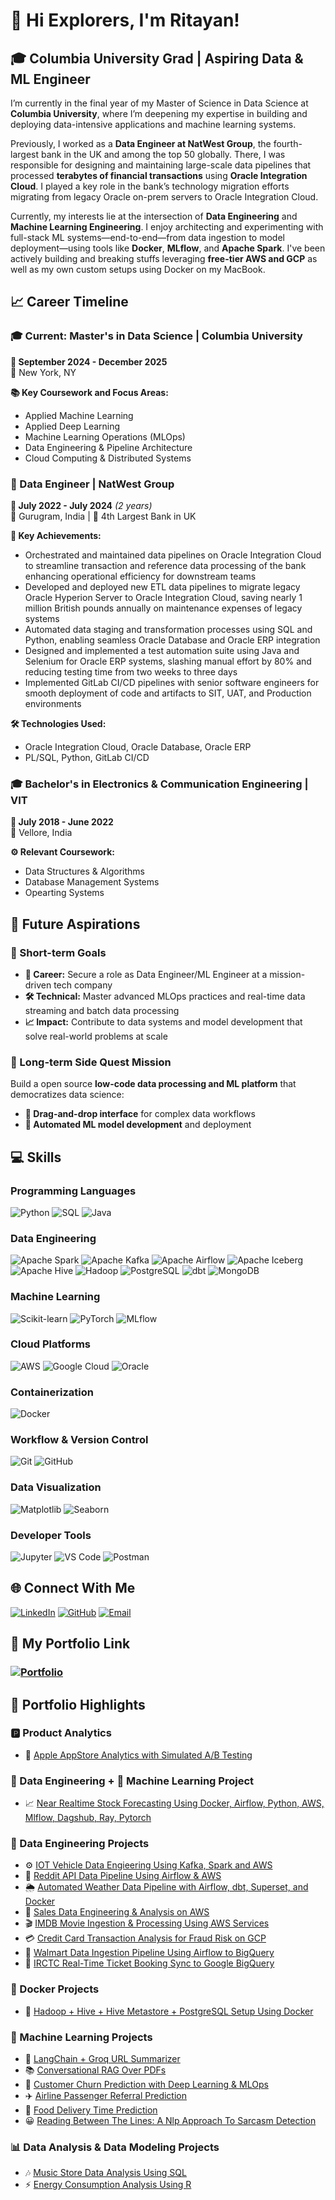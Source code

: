 # 👋 Hi Explorers, I'm Ritayan!

## 🎓 Columbia University Grad | Aspiring Data & ML Engineer

I’m currently in the final year of my Master of Science in Data Science at **Columbia University**, where I’m deepening my expertise in building and deploying data-intensive applications and machine learning systems.

Previously, I worked as a **Data Engineer at NatWest Group**, the fourth-largest bank in the UK and among the top 50 globally. There, I was responsible for designing and maintaining large-scale data pipelines that processed **terabytes of financial transactions** using **Oracle Integration Cloud**. I played a key role in the bank’s technology migration efforts migrating from legacy Oracle on-prem servers to Oracle Integration Cloud.

Currently, my interests lie at the intersection of **Data Engineering** and **Machine Learning Engineering**. I enjoy architecting and experimenting with full-stack ML systems—end-to-end—from data ingestion to model deployment—using tools like **Docker**, **MLflow**, and **Apache Spark**. I've been actively building and breaking stuffs leveraging **free-tier AWS and GCP** as well as my own custom setups using Docker on my MacBook.


## 📈 Career Timeline

### 🎓 Current: Master's in Data Science | Columbia University
**📅 September 2024 - December 2025**  
📍 New York, NY

**📚 Key Coursework and Focus Areas:**
- Applied Machine Learning 
- Applied Deep Learning
- Machine Learning Operations (MLOps)
- Data Engineering & Pipeline Architecture
- Cloud Computing & Distributed Systems


### 💼 Data Engineer | NatWest Group
**📅 July 2022 - July 2024** *(2 years)*  
📍 Gurugram, India | 🏦 4th Largest Bank in UK

**🚀 Key Achievements:**
- Orchestrated and maintained data pipelines on Oracle Integration Cloud to streamline transaction and reference data processing of the bank enhancing operational efficiency for downstream teams
- Developed and deployed new ETL data pipelines to migrate legacy Oracle Hyperion Server to Oracle Integration Cloud, saving nearly 1 million British pounds annually on maintenance expenses of legacy systems
- Automated data staging and transformation processes using SQL and Python, enabling seamless Oracle Database and Oracle ERP integration
- Designed and implemented a test automation suite using Java and Selenium for Oracle ERP systems, slashing manual effort by 80% and reducing testing time from two weeks to three days
- Implemented GitLab CI/CD pipelines with senior software engineers for smooth deployment of code and artifacts to SIT, UAT, and Production environments


**🛠️ Technologies Used:**
- Oracle Integration Cloud, Oracle Database, Oracle ERP
- PL/SQL, Python, GitLab CI/CD



### 🎓 Bachelor's in Electronics & Communication Engineering | VIT
**📅 July 2018 - June 2022**  
📍 Vellore, India

**⚙️ Relevant Coursework:**
- Data Structures & Algorithms
- Database Management Systems
- Opearting Systems


## 🎯 Future Aspirations

### 🚀 Short-term Goals
- **💼 Career:** Secure a role as Data Engineer/ML Engineer at a mission-driven tech company
- **🛠️ Technical:** Master advanced MLOps practices and real-time data streaming and batch data processing
- **📈 Impact:** Contribute to data systems and model development that solve real-world problems at scale

### 🌟 Long-term Side Quest Mission
Build a open source **low-code data processing and ML platform** that democratizes data science:
- **🎨 Drag-and-drop interface** for complex data workflows
- **🧠 Automated ML model development** and deployment




## 💻 Skills

### Programming Languages
![Python](https://img.shields.io/badge/-Python-3776AB?style=flat&logo=python&logoColor=white)
![SQL](https://img.shields.io/badge/-SQL-4479A1?style=flat&logo=postgresql&logoColor=white)
![Java](https://img.shields.io/badge/-Java-ED8B00?style=flat&logo=openjdk&logoColor=white)

### Data Engineering
![Apache Spark](https://img.shields.io/badge/-Apache%20Spark-E25A1C?style=flat&logo=apachespark&logoColor=white)
![Apache Kafka](https://img.shields.io/badge/-Apache%20Kafka-231F20?style=flat&logo=apachekafka&logoColor=white)
![Apache Airflow](https://img.shields.io/badge/-Apache%20Airflow-017CEE?style=flat&logo=apacheairflow&logoColor=white)
![Apache Iceberg](https://img.shields.io/badge/-Apache%20Iceberg-1C4E80?style=flat&logo=apache&logoColor=white)
![Apache Hive](https://img.shields.io/badge/-Apache%20Hive-FDEE21?style=flat&logo=apache&logoColor=black)
![Hadoop](https://img.shields.io/badge/-Hadoop-66CCFF?style=flat&logo=apachehadoop&logoColor=black)
![PostgreSQL](https://img.shields.io/badge/-PostgreSQL-316192?style=flat&logo=postgresql&logoColor=white)
![dbt](https://img.shields.io/badge/-dbt-FF694B?style=flat&logo=dbt&logoColor=white)
![MongoDB](https://img.shields.io/badge/-MongoDB-47A248?style=flat&logo=mongodb&logoColor=white)

### Machine Learning
![Scikit-learn](https://img.shields.io/badge/-Scikit--learn-F7931E?style=flat&logo=scikitlearn&logoColor=white)
![PyTorch](https://img.shields.io/badge/-PyTorch-EE4C2C?style=flat&logo=pytorch&logoColor=white)
![MLflow](https://img.shields.io/badge/-MLflow-0194E2?style=flat&logo=mlflow&logoColor=white)

### Cloud Platforms
![AWS](https://img.shields.io/badge/-Amazon%20AWS-232F3E?style=flat&logo=amazonaws&logoColor=white)
![Google Cloud](https://img.shields.io/badge/-Google%20Cloud-4285F4?style=flat&logo=googlecloud&logoColor=white)
![Oracle](https://img.shields.io/badge/-Oracle-F80000?style=flat&logo=oracle&logoColor=white)

### Containerization
![Docker](https://img.shields.io/badge/-Docker-2496ED?style=flat&logo=docker&logoColor=white)

### Workflow & Version Control
![Git](https://img.shields.io/badge/-Git-F05032?style=flat&logo=git&logoColor=white)
![GitHub](https://img.shields.io/badge/-GitHub-181717?style=flat&logo=github&logoColor=white)

### Data Visualization
![Matplotlib](https://img.shields.io/badge/-Matplotlib-11557c?style=flat&logo=python&logoColor=white)
![Seaborn](https://img.shields.io/badge/-Seaborn-3776AB?style=flat&logo=python&logoColor=white)

### Developer Tools
![Jupyter](https://img.shields.io/badge/-Jupyter-F37626?style=flat&logo=jupyter&logoColor=white)
![VS Code](https://img.shields.io/badge/-VS%20Code-007ACC?style=flat&logo=visualstudiocode&logoColor=white)
![Postman](https://img.shields.io/badge/-Postman-FF6C37?style=flat&logo=postman&logoColor=white)



## 🌐 Connect With Me

[![LinkedIn](https://img.shields.io/badge/-LinkedIn-0077B5?style=flat&logo=linkedin&logoColor=white)](https://www.linkedin.com/in/ritayanpatra/)
[![GitHub](https://img.shields.io/badge/-GitHub-181717?style=flat&logo=github&logoColor=white)](https://github.com/RITS98)
[![Email](https://img.shields.io/badge/-Email-D14836?style=flat&logo=gmail&logoColor=white)](mailto:rp3247@columbia.edu)



## 🔗 My Portfolio Link

### **[![Portfolio](https://img.shields.io/badge/-Portfolio-000000?style=flat&logo=vercel&logoColor=white)](https://rits98.github.io/)**

## 📂 Portfolio Highlights

### 🅿 Product Analytics
* 📱 [Apple AppStore Analytics with Simulated A/B Testing](https://github.com/RITS98/Apple-AppStore-Analytics-with-Simulated-AB-Testing)

### 🔧 Data Engineering + 🤖 Machine Learning Project
* 📈 [Near Realtime Stock Forecasting Using Docker, Airflow, Python, AWS, Mlflow, Dagshub, Ray, Pytorch](https://github.com/RITS98/Near-Realtime-Stock-Forecasting-Simulation)

### 🔧 Data Engineering Projects

* ⚙️ [IOT Vehicle Data Engieering Using Kafka, Spark and AWS](https://github.com/RITS98/IOT-Data-Engineering-Using-Kafka-Spark-and-AWS-Services/tree/main)
* 🚀 [Reddit API Data Pipeline Using Airflow & AWS](https://github.com/RITS98/Reddit-API-Data-Processing-Using-Airflow-And-AWS)
* 🌦️ [Automated Weather Data Pipeline with Airflow, dbt, Superset, and Docker](https://github.com/RITS98/Automated-Weather-Data-Pipeline-Using-Airflow-dbt-Superset-and-Docker)
* 🛒 [Sales Data Engineering & Analysis on AWS](https://github.com/RITS98/Sales-Data-Engneering-and-Analysis-using-AWS-Services)
* 🎬 [IMDB Movie Ingestion & Processing Using AWS Services](https://github.com/RITS98/IMDB-Movie-Ingest-and-Process-Using-AWS-Services)
* 💳 [Credit Card Transaction Analysis for Fraud Risk on GCP](https://github.com/RITS98/Credit-Card-Transactional-Data-Analysis-For-Fraud-Risk-On-GCP)
* 🏬 [Walmart Data Ingestion Pipeline Using Airflow to BigQuery](https://github.com/RITS98/Walmart-Data-Ingestion-Using-Airflow-to-BigQuery)
* 🚆 [IRCTC Real-Time Ticket Booking Sync to Google BigQuery](https://github.com/RITS98/IRCTC-Realtime-ticket-booking-data-sync-to-Google-BigQuery)

### 🐳 Docker Projects

* 🧱 [Hadoop + Hive + Hive Metastore + PostgreSQL Setup Using Docker](https://github.com/RITS98/Hadoop-Hive-and-Hive-Metastore-Postgres-Setup-Using-Docker)

### 🤖 Machine Learning Projects

* 📄 [LangChain + Groq URL Summarizer](https://github.com/RITS98/LangChain-Groq-URL-Summarizer)
* 📚 [Conversational RAG Over PDFs](https://github.com/RITS98/Conversational-RAG-over-PDFs)
* 🔁 [Customer Churn Prediction with Deep Learning & MLOps](https://github.com/RITS98/Customer-Churn-Prediction-Using-Deep-Learning-and-MLOps)
* ✈️ [Airline Passenger Referral Prediction](https://github.com/RITS98/Airline-Passenger-Referral-Prediction)
* 🍔 [Food Delivery Time Prediction](https://github.com/RITS98/Food-Delivery-Prediction)
* 😀 [Reading Between The Lines: A Nlp Approach To Sarcasm Detection](https://github.com/RITS98/Sarcasm-Classification)

### 📊 Data Analysis & Data Modeling Projects

* 🎶 [Music Store Data Analysis Using SQL](https://github.com/RITS98/Music-Store-Data-Analysis-Using-SQL)
* ⚡️ [Energy Consumption Analysis Using R](https://github.com/RITS98/Monthly-and-Annual-Energy-Consumption-Analysis)
